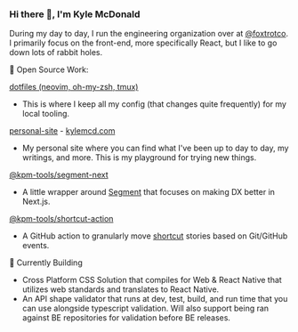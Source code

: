 ### Hi there 👋, I'm Kyle McDonald

During my day to day, I run the engineering organization over at [@foxtrotco](https://github.com/foxtrotco). I primarily focus on the front-end, more specifically React, but I like to go down lots of rabbit holes. 

🚀 Open Source Work: 

[dotfiles (neovim, oh-my-zsh, tmux)](https://github.com/kylemcd.com/dotfiles)
   - This is where I keep all my config (that changes quite frequently) for my local tooling.
   
[personal-site](https://github.com/kylemcd/personal-site) - [kylemcd.com](https://kylemcd.com)
   - My personal site where you can find what I've been up to day to day, my writings, and more. This is my playground for trying new things.
   
[@kpm-tools/segment-next](https://github.com/kpm-tools/segment-next)
   - A little wrapper around [Segment](https://segment.com) that focuses on making DX better in Next.js.
   
[@kpm-tools/shortcut-action](https://github.com/kpm-tools/shortcut-action)
   - A GitHub action to granularly move [shortcut](https://shortcut.com) stories based on Git/GitHub events.



🔨 Currently Building
- Cross Platform CSS Solution that compiles for Web & React Native that utilizes web standards and translates to React Native.
- An API shape validator that runs at dev, test, build, and run time that you can use alongside typescript validation. Will also support being ran against BE repositories for validation before BE releases.
